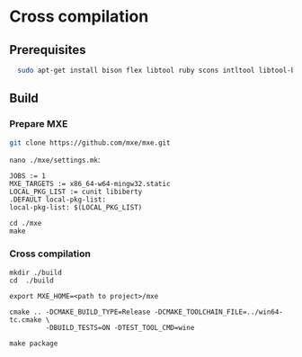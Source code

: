# Cross compilation

## Prerequisites

```sh
  sudo apt-get install bison flex libtool ruby scons intltool libtool-bin p7zip-full wine wine32
```

## Build


### Prepare MXE

```sh
git clone https://github.com/mxe/mxe.git
```

`nano ./mxe/settings.mk`:

```
JOBS := 1
MXE_TARGETS := x86_64-w64-mingw32.static
LOCAL_PKG_LIST := cunit libiberty
.DEFAULT local-pkg-list:
local-pkg-list: $(LOCAL_PKG_LIST)
```

```
cd ./mxe
make
```

### Cross compilation

```
mkdir ./build
cd  ./build

export MXE_HOME=<path to project>/mxe

cmake .. -DCMAKE_BUILD_TYPE=Release -DCMAKE_TOOLCHAIN_FILE=../win64-tc.cmake \
         -DBUILD_TESTS=ON -DTEST_TOOL_CMD=wine

make package
```
